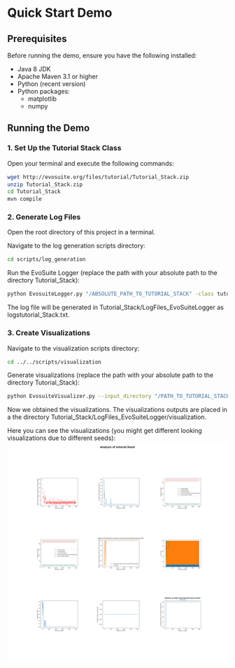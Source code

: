 # Quick Start Demo

## Prerequisites

Before running the demo, ensure you have the following installed:

* Java 8 JDK
* Apache Maven 3.1 or higher
* Python (recent version)
* Python packages:
  * matplotlib
  * numpy

## Running the Demo

### 1. Set Up the Tutorial Stack Class

Open your terminal and execute the following commands:

```bash
wget http://evosuite.org/files/tutorial/Tutorial_Stack.zip
unzip Tutorial_Stack.zip
cd Tutorial_Stack
mvn compile
```

### 2. Generate Log Files

Open the root directory of this project in a terminal.

Navigate to the log generation scripts directory:

```bash
cd scripts/log_generation
```

Run the EvoSuite Logger (replace the path with your absolute path to the directory Tutorial_Stack):
```bash
python EvosuiteLogger.py "/ABSOLUTE_PATH_TO_TUTORIAL_STACK" -class tutorial.Stack -projectCP target/classes
```

The log file will be generated in Tutorial_Stack/LogFiles_EvoSuiteLogger as logstutorial_Stack.txt.

### 3. Create Visualizations

Navigate to the visualization scripts directory:
```bash
cd ../../scripts/visualization
```

Generate visualizations (replace the path with your absolute path to the directory Tutorial_Stack):
```bash
python EvosuiteVisualizer.py --input_directory "/PATH_TO_TUTORIAL_STACK/LogFiles_EvoSuiteLogger"
```

Now we obtained the visualizations. The visualizations outputs are placed in a the directory Tutorial_Stack/LogFiles_EvoSuiteLogger/visualization.

Here you can see the visualizations (you might get different looking visualizations due to different seeds):
![Visualization Example](visualization_examples/visualization-20250106-010006-1.jpg)